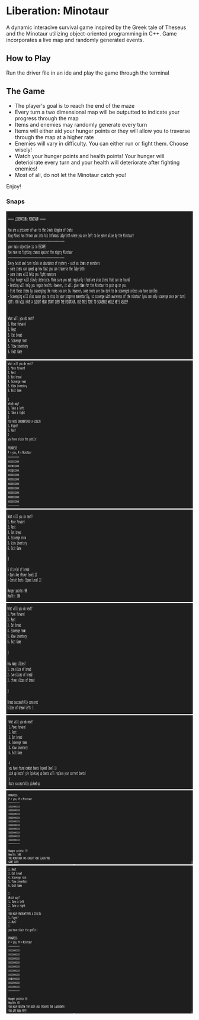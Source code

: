 # Liberation: Minotaur
A dynamic interacive survival game inspired by the Greek tale of Theseus and the Minotaur utilizing object-oriented programming in C++. Game incorporates a live map and randomly generated events.

## How to Play
Run the driver file in an ide and play the game through the terminal

## The Game
- The player's goal is to reach the end of the maze
- Every turn a two dimensional map will be outputted to indicate your progress through the map
- Items and enemies may randomly generate every turn
- Items will either aid your hunger points or they will allow you to traverse through the map at a higher rate 
- Enemies will vary in difficulty. You can either run or fight them. Choose wisely!
- Watch your hunger points and health points! Your hunger will deterioirate every turn and your health will deteriorate after fighting enemies!
- Most of all, do not let the Minotaur catch you!

Enjoy!

### Snaps

<img src="screenshots/Screen Shot 2021-11-18 at 1.44.29 PM.png" height="400px" width="1100px">
<img src="screenshots/Screen Shot 2021-11-18 at 1.49.56 PM.png" height="400px" width="1100px">
<img src="screenshots/Screen Shot 2021-11-18 at 1.49.07 PM.png" height="250px" width="1100px">
<img src="screenshots/Screen Shot 2021-11-18 at 2.08.21 PM.png" height="300px" width="1100px">
<img src="screenshots/Screen Shot 2021-11-18 at 1.47.11 PM.png" height="200px" width="1100px">
<img src="screenshots/Screen Shot 2021-11-18 at 1.47.49 PM.png" height="200px" width="1100px">
<img src="screenshots/Screen Shot 2021-11-18 at 1.53.19 PM.png" height="400px" width="1100px">
